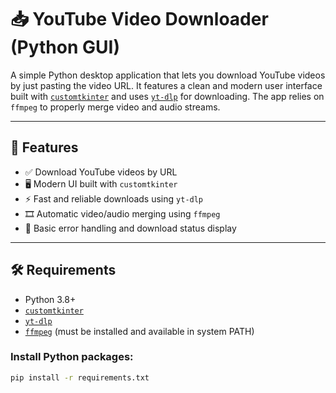 # 📥 YouTube Video Downloader (Python GUI)

A simple Python desktop application that lets you download YouTube videos by just pasting the video URL. It features a clean and modern user interface built with [`customtkinter`](https://github.com/TomSchimansky/CustomTkinter) and uses [`yt-dlp`](https://github.com/yt-dlp/yt-dlp) for downloading. The app relies on `ffmpeg` to properly merge video and audio streams.

---

## 🚀 Features

- ✅ Download YouTube videos by URL
- 🖥️ Modern UI built with `customtkinter`
- ⚡ Fast and reliable downloads using `yt-dlp`
- 🎞️ Automatic video/audio merging using `ffmpeg`
- 🧾 Basic error handling and download status display

---

## 🛠 Requirements

- Python 3.8+
- [`customtkinter`](https://github.com/TomSchimansky/CustomTkinter)
- [`yt-dlp`](https://github.com/yt-dlp/yt-dlp)
- [`ffmpeg`](https://ffmpeg.org/) (must be installed and available in system PATH)

### Install Python packages:

```bash
pip install -r requirements.txt
